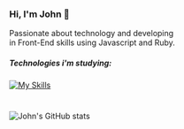 ### Hi, I'm John 👻
Passionate about technology and developing <br>
in Front-End skills using Javascript and Ruby.

##### Technologies i'm studying:
[![My Skills](https://skillicons.dev/icons?i=css,js,sass,angular,ruby,flutter,figma)](https://skillicons.dev)

#
![John's GitHub stats](https://github-readme-stats.vercel.app/api?username=john5ouza&show_icons=true&theme=dracula)


